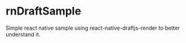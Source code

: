 # rnDraftSample
Simple react native sample using react-native-draftjs-render to better understand it.

